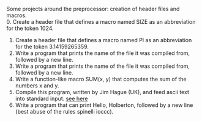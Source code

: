 Some projects around the preprocessor: creation of header files and macros.  
0. Create a header file that defines a macro named SIZE as an abbreviation for the token 1024.  
1. Create a header file that defines a macro named PI as an abbreviation for the token 3.14159265359.  
2. Write a program that prints the name of the file it was compiled from, followed by a new line.  
3. Write a program that prints the name of the file it was compiled from, followed by a new line.  
4. Write a function-like macro SUM(x, y) that computes the sum of the numbers x and y.  
5. Compile this program, written by Jim Hague (UK), and feed ascii text into standard input. [see here](https://medium.com/@anne75/untangling-macros-in-c-67264a18d70d#.nmfk1fxli)  
6. Write a program that can print Hello, Holberton, followed by a new line (best abuse of the rules spinelli ioccc).
